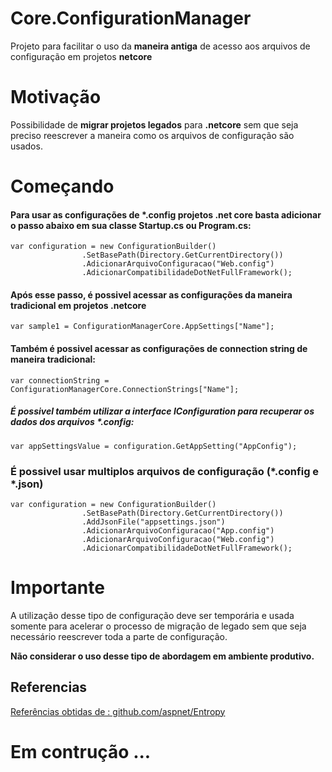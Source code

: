 # Core.ConfigurationManager

Projeto para facilitar o uso da **maneira antiga** de acesso aos arquivos de configuração em projetos **netcore**

# Motivação

Possibilidade de **migrar projetos legados** para **.netcore** sem que seja preciso reescrever a maneira como os arquivos de configuração são usados.

# Começando

#### Para usar as configurações de *.config projetos .net core basta adicionar o passo abaixo em sua classe Startup.cs ou Program.cs:

```
var configuration = new ConfigurationBuilder()
                .SetBasePath(Directory.GetCurrentDirectory())
                .AdicionarArquivoConfiguracao("Web.config")
                .AdicionarCompatibilidadeDotNetFullFramework();
```

#### Após esse passo, é possivel acessar as configurações da maneira tradicional em projetos **.netcore**

```
var sample1 = ConfigurationManagerCore.AppSettings["Name"];
```

#### Também é possivel acessar as configurações de connection string de maneira tradicional:

```
var connectionString = ConfigurationManagerCore.ConnectionStrings["Name"];            
```

##### É possivel também utilizar a interface IConfiguration para recuperar os dados dos arquivos *.config:
```
var appSettingsValue = configuration.GetAppSetting("AppConfig");
```

### É possivel usar multiplos arquivos de configuração (*.config e *.json)

```
var configuration = new ConfigurationBuilder()
                .SetBasePath(Directory.GetCurrentDirectory())
                .AddJsonFile("appsettings.json")
                .AdicionarArquivoConfiguracao("App.config")
                .AdicionarArquivoConfiguracao("Web.config")
                .AdicionarCompatibilidadeDotNetFullFramework();
```

# Importante
A utilização desse tipo de configuração deve ser temporária e usada somente para acelerar o processo de migração de legado sem que seja necessário reescrever toda a parte de configuração.

**Não considerar o uso desse tipo de abordagem em ambiente produtivo.**

## Referencias

[Referências obtidas de : github.com/aspnet/Entropy](https://github.com/aspnet/Entropy/tree/master/samples/Config.CustomConfigurationProviders.Sample)

# Em contrução ...
